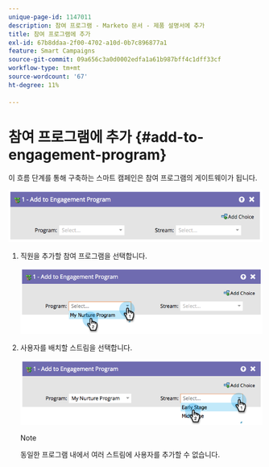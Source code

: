 ```yaml
---
unique-page-id: 1147011
description: 참여 프로그램 - Marketo 문서 - 제품 설명서에 추가
title: 참여 프로그램에 추가
exl-id: 67b8ddaa-2f00-4702-a10d-0b7c896877a1
feature: Smart Campaigns
source-git-commit: 09a656c3a0d0002edfa1a61b987bff4c1dff33cf
workflow-type: tm+mt
source-wordcount: '67'
ht-degree: 11%

---
```


# 참여 프로그램에 추가 {#add-to-engagement-program}

이 흐름 단계를 통해 구축하는 스마트 캠페인은 참여 프로그램의 게이트웨이가 됩니다.

![](assets/add-to-engagement-program-1.png)

1. 직원을 추가할 참여 프로그램을 선택합니다.

   ![](assets/add-to-engagement-program-2.png)

1. 사용자를 배치할 스트림을 선택합니다.

   ![](assets/add-to-engagement-program-3.png)

   >[!NOTE]
   >
   >동일한 프로그램 내에서 여러 스트림에 사용자를 추가할 수 없습니다.
